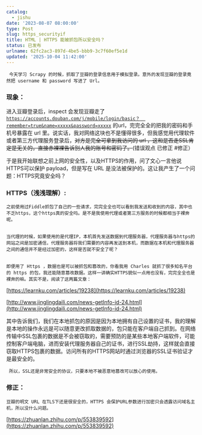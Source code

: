 ```yaml
---
catalog:
  - jishu
date: '2023-08-07 08:00:00'
type: Post
slug: https_securityif
title: HTML | HTTPS 能被抓包所以安全吗？
status: 已发布
urlname: 62fc2ac3-897d-4be5-bbb9-3c7f60ef5e1d
updated: '2025-10-04 11:42:00'
---
```


     今天学习 Scrapy 的时候，抓取了豆瓣的登录信息用于模拟登录。意外的发现豆瓣的登录竟然把 username 和 password 写进了 Url。


### 现象：


   进入豆瓣登录后，inspect 会发现豆瓣走了[`https://accounts.douban.com/j/mobile/login/basic？  remember=true&name=xxxxx&password=xxxxx`](https://accounts.douban.com/j/mobile/login/basic?remember=true&name=xxxxx&password=xxxxx) 的url，完完全全的把我的密码和手机号暴露在 url 里。说实话，我对网络这块也不是懂得很多，但我感觉用代理软件或者第三方代理服务登录后，~~对方是完全可拿到我访问的 url ，这和是否走SSL肯定是无关的，直接赤裸裸告诉别人我的账号和密码了。~~(错误观点 已修正 #修正）


   于是我开始联想之前上网的安全性，以及HTTPS的作用，问了文心一言他说HTTPS可以保护 payload，但是写在 URL 是没法被保护的。这让我产生了一个问题：HTTPS究竟安全吗？


### HTTPS（浅浅理解）:


    之前使用过Fiddle抓包了自己的一些请求，完完全全也可以看到我发送和收到的内容，其中也不乏https，这个https真的安全吗。是不是我使用代理或者第三方服务的时候都相当于裸奔呢。


    当代理的时候，如果使用的是代理IP，本机首先发送数据到代理服务器，代理服务器与https的网站之间是加密通信，代理服务器将我们需要的内容再发送到本机，而数据在本机和代理服务器之间的通信并不是经过加密的，这样是否就不安全了呢？


    即便用了 Https ，数据也是可以被抓包和篡改的，你看我用 Charles 就抓了很多知名平台的 https 的包，我还能随意篡改数据。这样一讲确实HTTPS貌似一点用也没有，完完全全也是裸奔的嘛。其实不是，阅读了这两篇文章：


[https://learnku.com/articles/19238](https://learnku.com/articles/19238)


[http://www.jinglingdaili.com/news-getInfo-id-24.html](http://www.jinglingdaili.com/news-getInfo-id-24.html)


其中告诉我们，我们在本地抓包的原因是因为本地拥有自己设置的证书，我的理解是本地的操作永远是可以随意更改抓取数据的，包只能在客户端自己抓到。在网络传输中SSL包裹的数据是不会被窃取的，需要预防的是某些本地客户端软件，可能控制客户端电脑，进而安装代理服务器自己的证书，进行SSL劫持，这样就会直接窃取HTTPS包裹的数据。访问所有的HTTPS网站时通过浏览器的SSL证书验证才是最安全的。


     所以，SSL还是非常安全的协议，只要本地不被恶意地篡改可以放心的使用。


### 修正：


    豆瓣的明文 URL 在TLS下还是很安全的，HTTPS 会保护URL参数进行加密只会透露访问域名主机，所以没什么问题。


[https://zhuanlan.zhihu.com/p/553839592](https://zhuanlan.zhihu.com/p/553839592)

